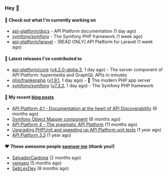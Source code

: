 ### Hey 👋

#### 👷 Check out what I'm currently working on

- [api-platform/docs](https://github.com/api-platform/docs) - API Platform documentation (1 day ago)
- [symfony/symfony](https://github.com/symfony/symfony) - The Symfony PHP framework (1 week ago)
- [api-platform/laravel](https://github.com/api-platform/laravel) - [READ ONLY] API Platform for Laravel (1 week ago)

#### 🔭 Latest releases I've contributed to

- [api-platform/core](https://github.com/api-platform/core) ([v4.2.0-alpha.3](https://github.com/api-platform/core/releases/tag/v4.2.0-alpha.3), 1 day ago) - The server component of API Platform: hypermedia and GraphQL APIs in minutes
- [php/frankenphp](https://github.com/php/frankenphp) ([v1.9.1](https://github.com/php/frankenphp/releases/tag/v1.9.1), 1 day ago) - 🧟 The modern PHP app server
- [symfony/symfony](https://github.com/symfony/symfony) ([v7.3.3](https://github.com/symfony/symfony/releases/tag/v7.3.3), 1 day ago) - The Symfony PHP framework

#### 📜 My recent [blog posts](https://soyuka.me)

- [API Platform 4.1 - Documentation at the heart of API Discoverability](https://soyuka.me/api-platform-4-1-documentation-heart-api-discoverability/) (6 months ago)
- [Symfony Object Mapper component](https://soyuka.me/symfony-object-mapper-component/) (8 months ago)
- [API Platform 4 - The pragmatic API Platform](https://soyuka.me/api-platform-4-the-pragmatic-api-platform/) (11 months ago)
- [Upgrading PHPUnit and speeding up API Platform unit tests](https://soyuka.me/upgrading-phpunit-and-speeding-up-api-platform-unit-tests/) (1 year ago)
- [API Platform 3.3](https://soyuka.me/api-platform-3.3/) (1 year ago)

#### ❤️ These awesome people [sponsor me](https://github.com/sponsors/soyuka) (thank you!)

- [SalvadorCardona](https://github.com/SalvadorCardona) (2 months ago)
- [vemaeg](https://github.com/vemaeg) (5 months ago)
- [SebLevDev](https://github.com/SebLevDev) (8 months ago)
